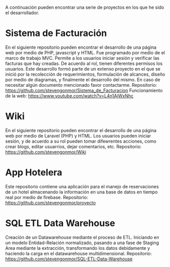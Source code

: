   A continuación pueden encontrar una serie de proyectos en los que he sido el desarrollador. 
  
  # Sistema de Facturación
  
  En el siguiente repositorio pueden encontrar el desarrollo de una página web por medio de PHP, javascript y HTML. Fue programado por medio de el marco de trabajo MVC.
  Permite a los usuarios  iniciar sesión y verificar las facturas que hay creadas. De acuerdo al rol, tienen diferentes permisos los usuarios.
  Este desarrollo formó parte de un extenso proyecto en el que se inició por la recolección de requerimientos, formulación de alcances, diseño por medio de diagramas, y
  finalmente el desarrollo del mismo. En caso de necesitar algún documento mencionado favor contactarme.
  Repositorio: https://github.com/stevengonmor/Sistema_de_Facturacion
  Funcionamiento de la web: https://www.youtube.com/watch?v=L4n1AjWxNhc
  
  # Wiki
  
  En el siguiente repositorio pueden encontrar el desarrollo de una página web por medio de Laravel (PHP) y HTML. Los usuarios pueden iniciar sesión, y de acuerdo a su
  rol pueden tomar difewrentes acciones, como crear blogs, editar usuarrios, dejar comentarios, etc.
  Repositorio: https://github.com/stevengonmor/Wiki
  
  # App Hotelera
  
  Este repositorio contiene una aplicación para el manejo de reservaciones de un hotel almacenando la información en una base de datos en tiempo real por medio de
  firebase.
  Repositorio: https://github.com/stevengonmor/proyecto
  
  # SQL ETL Data Warehouse
  
  Creación de un Datawarehouse mediante el proceso de ETL. Iniciando en un modelo Entidad-Relación normalizado, pasando a una fase de Staging Area mediante la
  extracción, transformando los datos debidamente y haciendo la carga en el datawarehouse multidimensional.
  Repositorio: https://github.com/stevengonmor/SQL-ETL-Data-Warehouse
   
